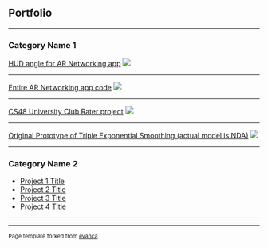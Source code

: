 ## Portfolio

---

### Category Name 1 

[HUD angle for AR Networking app](/sample_page)
<img src="images/dummy_thumbnail.jpg?raw=true"/>

---
[Entire AR Networking app code](/pdf/sample_presentation.pdf)
<img src="images/dummy_thumbnail.jpg?raw=true"/>

---
[CS48 University Club Rater project](http://example.com/)
<img src="images/dummy_thumbnail.jpg?raw=true"/>

---

[Original Prototype of Triple Exponential Smoothing (actual model is NDA)](http://example.com/)
<img src="images/dummy_thumbnail.jpg?raw=true"/>

---

### Category Name 2

- [Project 1 Title](https://github.com/justintjoa/HUDtrackercode)
- [Project 2 Title](https://github.com/ghesebull/sbhacks-2019-project)
- [Project 3 Title](https://github.com/justintjoa/CS48mystuff)
- [Project 4 Title](https://github.com/justintjoa/Cloud-ML-Model-.git)

---




---
<p style="font-size:11px">Page template forked from <a href="https://github.com/evanca/quick-portfolio">evanca</a></p>
<!-- Remove above link if you don't want to attibute -->
